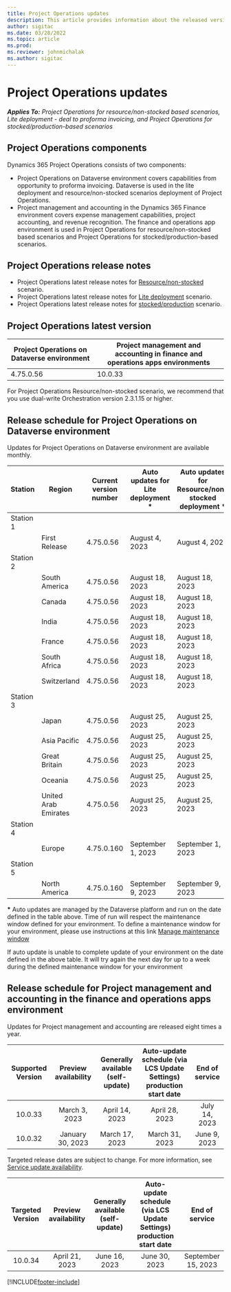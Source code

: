 ```yaml
---
title: Project Operations updates
description: This article provides information about the released versions of Dynamics 365 Project Operations.
author: sigitac
ms.date: 03/28/2022
ms.topic: article
ms.prod:
ms.reviewer: johnmichalak
ms.author: sigitac
---
```


# Project Operations updates

_**Applies To:** Project Operations for resource/non-stocked based scenarios, Lite deployment - deal to proforma invoicing, and Project Operations for stocked/production-based scenarios_



## Project Operations components

Dynamics 365 Project Operations consists of two components:

- Project Operations on Dataverse environment covers capabilities from opportunity to proforma invoicing. Dataverse is used in the lite deployment and resource/non-stocked scenarios deployment of Project Operations.
- Project management and accounting in the Dynamics 365 Finance environment covers expense management capabilities, project accounting, and revenue recognition. The finance and operations app environment is used in Project Operations for resource/non-stocked based scenarios and Project Operations for stocked/production-based scenarios.

## Project Operations release notes
- Project Operations latest release notes for [Resource/non-stocked](whats-new-may-2023-resource-based.md) scenario.
- Project Operations latest release notes for [Lite deployment](../pro/whats-new/whats-new-may-2023-lite.md) scenario.
- Project Operations latest release notes for [stocked/production](../prod-pma/whats-new/whats-new-may-2023-stocked.md) scenario.

## Project Operations latest version

| Project Operations on Dataverse environment | Project management and accounting in finance and operations apps environments | 
| --- | --- |
| 4.75.0.56 | 10.0.33 |

For Project Operations Resource/non-stocked scenario, we recommend that you use dual-write Orchestration version 2.3.1.15 or higher.

## Release schedule for Project Operations on Dataverse environment

Updates for Project Operations on Dataverse environment are available monthly. 

| Station | Region | Current version number | Auto updates for Lite deployment * | Auto updates for Resource/non-stocked deployment * | Next version number | Next version generally available |
|-----------|-----------------------|-----------------|--------------------|---------------------|---------------------|---------------------|
| Station 1 |   &nbsp;              |    &nbsp;       | &nbsp;             |      &nbsp;         |      &nbsp;         |      &nbsp;         |
|   &nbsp;  | First Release         |  4.75.0.56      | August 4, 2023     | August 4, 2023      | TBD                 | September 22, 2023  |
| Station 2 |   &nbsp;              |    &nbsp;       | &nbsp;             |      &nbsp;         |      &nbsp;         |      &nbsp;         |
|   &nbsp;  | South America         |  4.75.0.56      | August 18, 2023    | August 18, 2023     | TBD                 | September 22, 2023  |
|   &nbsp;  | Canada                |  4.75.0.56      | August 18, 2023    | August 18, 2023     | TBD                 | September 22, 2023  |
|   &nbsp;  | India                 |  4.75.0.56      | August 18, 2023    | August 18, 2023     | TBD                 | September 22, 2023  |
|   &nbsp;  | France                |  4.75.0.56      | August 18, 2023    | August 18, 2023     | TBD                 | September 22, 2023  |
|   &nbsp;  | South Africa          |  4.75.0.56      | August 18, 2023    | August 18, 2023     | TBD                 | September 22, 2023  |
|   &nbsp;  | Switzerland           |  4.75.0.56      | August 18, 2023    | August 18, 2023     | TBD                 | September 22, 2023  |
| Station 3 |      &nbsp;           |     &nbsp;      |     &nbsp;         |      &nbsp;         |      &nbsp;         |      &nbsp;         |
|   &nbsp;  | Japan                 |  4.75.0.56      | August 25, 2023    | August 25, 2023     | TBD                 | September 29, 2023  |
|   &nbsp;  | Asia Pacific          |  4.75.0.56      | August 25, 2023    | August 25, 2023     | TBD                 | September 29, 2023  |
|   &nbsp;  | Great Britain         |  4.75.0.56      | August 25, 2023    | August 25, 2023     | TBD                 | September 29, 2023  |
|   &nbsp;  | Oceania               |  4.75.0.56      | August 25, 2023    | August 25, 2023     | TBD                 | September 29, 2023  |
|   &nbsp;  | United Arab Emirates  |  4.75.0.56      | August 25, 2023    | August 25, 2023     | TBD                 | September 29, 2023  |
| Station 4 |     &nbsp;            |     &nbsp;      |     &nbsp;         |      &nbsp;         |      &nbsp;         |      &nbsp;         |
|   &nbsp;  | Europe                |  4.75.0.160     | September 1, 2023  | September 1, 2023   | TBD                 | Ocktober 6, 2023    |
| Station 5 |     &nbsp;            |     &nbsp;      |     &nbsp;         |      &nbsp;         |      &nbsp;         |      &nbsp;         |
|   &nbsp;  | North America         |  4.75.0.160     | September 9, 2023  | September 9, 2023   | TBD                 | Ocktober 13, 2023   |

__\*__ Auto updates are managed by the Dataverse platform and run on the date defined in the table above. Time of run will respect the maintenance window defined for your environment. To define a maintenance window for your environment, please use instructions at this link [Manage maintenance window](https://learn.microsoft.com/en-us/power-platform/admin/manage-maintenance-window)

If auto update is unable to complete update of your environment on the date defined in the above table. It will try again the next day for up to a week during the defined maintenance window for your environment

## Release schedule for Project management and accounting in the finance and operations apps environment

Updates for Project management and accounting are released eight times a year.

|Supported Version| Preview availability | Generally available (self-update) | Auto-update schedule (via LCS Update Settings) production start date |   End of service   |
|:---------------:|:---------------------------:|:---------------------------------:|:--------------------------------------------------------------------:|:------------------:|
|     10.0.33     |      March 3, 2023          |        April 14, 2023             |                          April 28, 2023                              | July 14, 2023      |
|     10.0.32     |      January 30, 2023       |        March 17, 2023             |                          March 31, 2023                              | June 9, 2023       |

Targeted release dates are subject to change. For more information, see [Service update availability](/dynamics365/fin-ops-core/fin-ops/get-started/public-preview-releases?toc=%2fdynamics365%2ffinance%2ftoc.json).

|Targeted Version | Preview availability | Generally available (self-update) | Auto-update schedule (via LCS Update Settings) production start date |   End of service   |
|:---------------:|:---------------------------:|:---------------------------------:|:--------------------------------------------------------------------:|:------------------:|
|     10.0.34     |      April 21, 2023         |       June 16, 2023               |                        June 30, 2023                                 | September 15, 2023 |

[!INCLUDE[footer-include](../includes/footer-banner.md)]
